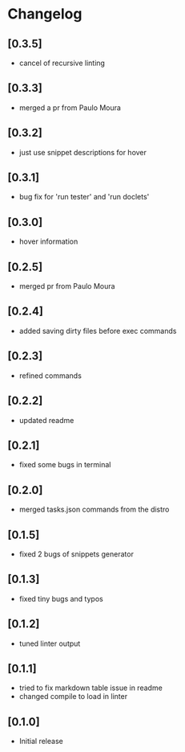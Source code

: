 # Changelog

## [0.3.5]
- cancel of recursive linting

## [0.3.3]
- merged a pr from Paulo Moura

## [0.3.2]
- just use snippet descriptions for hover

## [0.3.1]
- bug fix for 'run tester' and 'run doclets'

## [0.3.0]
- hover information

## [0.2.5]
- merged pr from Paulo Moura

## [0.2.4]
- added saving dirty files before exec commands

## [0.2.3]
- refined commands

## [0.2.2]
- updated readme

## [0.2.1]
- fixed some bugs in terminal

## [0.2.0]
- merged tasks.json commands from the distro

## [0.1.5]
- fixed 2 bugs of snippets generator

## [0.1.3]
- fixed tiny bugs and typos

## [0.1.2]
- tuned linter output

## [0.1.1]
- tried to fix markdown table issue in readme
- changed compile to load in linter

## [0.1.0]
- Initial release